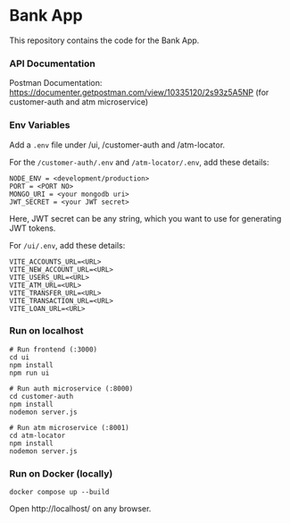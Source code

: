 # Bank App

This repository contains the code for the Bank App.

### API Documentation

Postman Documentation: https://documenter.getpostman.com/view/10335120/2s93z5A5NP
(for customer-auth and atm microservice)

### Env Variables

Add a `.env` file under /ui, /customer-auth and /atm-locator.

For the `/customer-auth/.env` and `/atm-locator/.env`, add these details:

```
NODE_ENV = <development/production>
PORT = <PORT NO>
MONGO_URI = <your mongodb uri>
JWT_SECRET = <your JWT secret>
```
Here, JWT secret can be any string, which you want to use for generating JWT tokens.


For `/ui/.env`, add these details:

```
VITE_ACCOUNTS_URL=<URL>
VITE_NEW_ACCOUNT_URL=<URL>
VITE_USERS_URL=<URL>
VITE_ATM_URL=<URL>
VITE_TRANSFER_URL=<URL>
VITE_TRANSACTION_URL=<URL>
VITE_LOAN_URL=<URL>
```

### Run on localhost

```
# Run frontend (:3000)
cd ui
npm install
npm run ui
```

```
# Run auth microservice (:8000)
cd customer-auth
npm install
nodemon server.js
```

```
# Run atm microservice (:8001)
cd atm-locator
npm install
nodemon server.js
```

### Run on Docker (locally)

```
docker compose up --build
```
Open http://localhost/ on any browser. 
